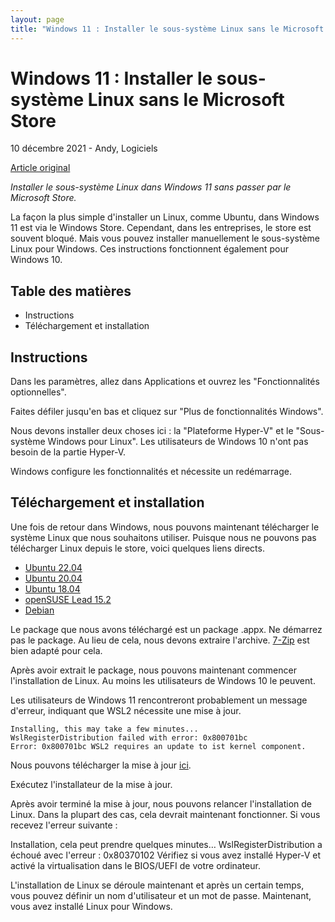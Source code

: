 ```yaml
---
layout: page
title: "Windows 11 : Installer le sous-système Linux sans le Microsoft Store"
---
```


# Windows 11 : Installer le sous-système Linux sans le Microsoft Store
10 décembre 2021 - Andy, Logiciels

[Article original](https://ekiwi-blog.de/en/17814/windows-11-install-linux-subsystem-without-microsoft-store/?source=post_page-----f85571c1b819)

*Installer le sous-système Linux dans Windows 11 sans passer par le Microsoft Store.*

La façon la plus simple d'installer un Linux, comme Ubuntu, dans Windows 11 est via le Windows Store. Cependant, dans les entreprises, le store est souvent bloqué. Mais vous pouvez installer manuellement le sous-système Linux pour Windows. Ces instructions fonctionnent également pour Windows 10.

## Table des matières
- Instructions
- Téléchargement et installation

## Instructions
Dans les paramètres, allez dans Applications et ouvrez les "Fonctionnalités optionnelles".

Faites défiler jusqu'en bas et cliquez sur "Plus de fonctionnalités Windows".

Nous devons installer deux choses ici : la "Plateforme Hyper-V" et le "Sous-système Windows pour Linux". Les utilisateurs de Windows 10 n'ont pas besoin de la partie Hyper-V.

Windows configure les fonctionnalités et nécessite un redémarrage.

## Téléchargement et installation
Une fois de retour dans Windows, nous pouvons maintenant télécharger le système Linux que nous souhaitons utiliser. Puisque nous ne pouvons pas télécharger Linux depuis le store, voici quelques liens directs.

- [Ubuntu 22.04](https://aka.ms/wslubuntu2204)
- [Ubuntu 20.04](https://aka.ms/wslubuntu2004)
- [Ubuntu 18.04](https://aka.ms/wsl-ubuntu-1804)
- [openSUSE Lead 15.2](https://aka.ms/wsl-opensuseleap15-2)
- [Debian](https://aka.ms/wsl-debian-gnulinux)

Le package que nous avons téléchargé est un package .appx. Ne démarrez pas le package. Au lieu de cela, nous devons extraire l'archive. [7-Zip](https://www.7-zip.org/download.html) est bien adapté pour cela.

Après avoir extrait le package, nous pouvons maintenant commencer l'installation de Linux. Au moins les utilisateurs de Windows 10 le peuvent.

Les utilisateurs de Windows 11 rencontreront probablement un message d'erreur, indiquant que WSL2 nécessite une mise à jour.

```
Installing, this may take a few minutes...
WslRegisterDistribution failed with error: 0x800701bc
Error: 0x800701bc WSL2 requires an update to ist kernel component.
```

Nous pouvons télécharger la mise à jour [ici](https://learn.microsoft.com/fr-fr/windows/wsl/install-manual#step-4---download-the-linux-kernel-update-package).

Exécutez l'installateur de la mise à jour.

Après avoir terminé la mise à jour, nous pouvons relancer l'installation de Linux. Dans la plupart des cas, cela devrait maintenant fonctionner. Si vous recevez l'erreur suivante :

Installation, cela peut prendre quelques minutes…
WslRegisterDistribution a échoué avec l'erreur : 0x80370102
Vérifiez si vous avez installé Hyper-V et activé la virtualisation dans le BIOS/UEFI de votre ordinateur.

L'installation de Linux se déroule maintenant et après un certain temps, vous pouvez définir un nom d'utilisateur et un mot de passe. Maintenant, vous avez installé Linux pour Windows.
